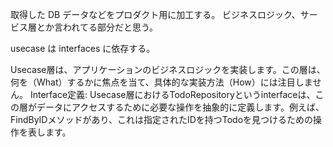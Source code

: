 取得した DB データなどをプロダクト用に加工する。
ビジネスロジック、サービス層とか言われてる部分だと思う。

usecase は interfaces に依存する。

Usecase層は、アプリケーションのビジネスロジックを実装します。この層は、何を（What）するかに焦点を当て、具体的な実装方法（How）には注目しません。
Interface定義: Usecase層におけるTodoRepositoryというinterfaceは、この層がデータにアクセスするために必要な操作を抽象的に定義します。例えば、FindByIDメソッドがあり、これは指定されたIDを持つTodoを見つけるための操作を表します。